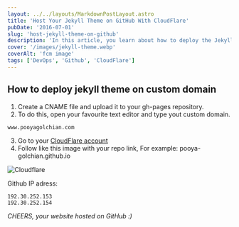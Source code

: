 ```yaml
---
layout: ../../layouts/MarkdownPostLayout.astro
title: 'Host Your Jekyll Theme on GitHub With CloudFlare'
pubDate: '2016-07-01'
slug: 'host-jekyll-theme-on-github'
description: 'In this article, you learn about how to deploy the Jekyll theme on the custom domain with Cloudflare'
cover: '/images/jekyll-theme.webp'
coverAlt: 'fcm image'
tags: ['DevOps', 'Github', 'CloudFlare']
---
```


## How to deploy jekyll theme on custom domain

1. Create a CNAME file and upload it to your gh-pages repository.
2. To do this, open your favourite text editor and type yout custom domain.

```
www.pooyagolchian.com
```

3. Go to your [CloudFlare account](https://www.cloudflare.com/)
4. Follow like this image with your repo link, For example: pooya-golchian.github.io

![Cloudflare](/content/cloud-flare/cloud-flare.png)

Github IP adress:

```
192.30.252.153
192.30.252.154
```

_CHEERS, your website hosted on GitHub :)_
